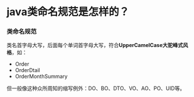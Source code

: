 # java类命名规范是怎样的？

### 类命名规范

 类名首字母大写，后面每个单词首字母大写，符合**UpperCamelCase大驼峰式风格**，如：

- Order
- OrderDtail
- OrderMonthSummary

但一般像这种众所周知的缩写例外：DO、BO、DTO、VO、AO、PO、UID等。



